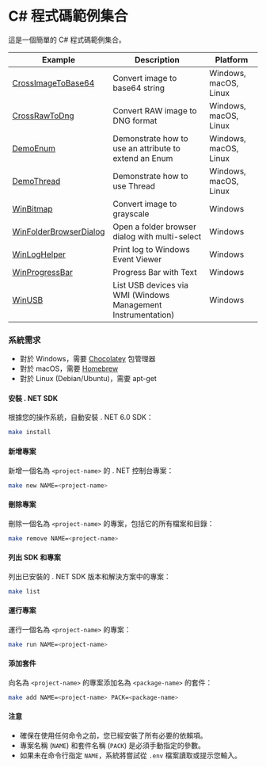 # C# 程式碼範例集合

這是一個簡單的 C# 程式碼範例集合。

| Example                                             | Description                                                   | Platform              |
| --------------------------------------------------- | ------------------------------------------------------------- | --------------------- |
| [CrossImageToBase64](./CrossImageToBase64/)         | Convert image to base64 string                                | Windows, macOS, Linux |
| [CrossRawToDng](./CrossRawToDng/)                   | Convert RAW image to DNG format                               | Windows, macOS, Linux |
| [DemoEnum](./DemoEnum/)                             | Demonstrate how to use an attribute to extend an Enum         | Windows, macOS, Linux |
| [DemoThread](./DemoThread/)                         | Demonstrate how to use Thread                                 | Windows, macOS, Linux |
| [WinBitmap](./WinBitmap/)                           | Convert image to grayscale                                    | Windows               |
| [WinFolderBrowserDialog](./WinFolderBrowserDialog/) | Open a folder browser dialog with multi-select                | Windows               |
| [WinLogHelper](./WinLogHelper/)                     | Print log to Windows Event Viewer                             | Windows               |
| [WinProgressBar](./WinProgressBar/)                 | Progress Bar with Text                                        | Windows               |
| [WinUSB](./WinUSB/)                                 | List USB devices via WMI (Windows Management Instrumentation) | Windows               |

### 系統需求

- 對於 Windows，需要 [Chocolatey](https://chocolatey.org/install) 包管理器
- 對於 macOS，需要 [Homebrew](https://brew.sh/)
- 對於 Linux (Debian/Ubuntu)，需要 apt-get

#### 安裝 . NET SDK

根據您的操作系統，自動安裝 . NET 6.0 SDK：

```bash
make install
```

#### 新增專案

新增一個名為 `<project-name>` 的 . NET 控制台專案：

```bash
make new NAME=<project-name>
```

#### 刪除專案

刪除一個名為 `<project-name>` 的專案，包括它的所有檔案和目錄：

```bash
make remove NAME=<project-name>
```

#### 列出 SDK 和專案

列出已安裝的 . NET SDK 版本和解決方案中的專案：

```bash
make list
```

#### 運行專案

運行一個名為 `<project-name>` 的專案：

```bash
make run NAME=<project-name>
```

#### 添加套件

向名為 `<project-name>` 的專案添加名為 `<package-name>` 的套件：

```bash
make add NAME=<project-name> PACK=<package-name>
```

#### 注意

- 確保在使用任何命令之前，您已經安裝了所有必要的依賴項。
- 專案名稱 (`NAME`) 和套件名稱 (`PACK`) 是必須手動指定的參數。
- 如果未在命令行指定 `NAME`，系統將嘗試從 `.env` 檔案讀取或提示您輸入。
